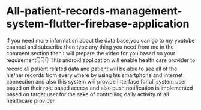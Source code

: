 # All-patient-records-management-system-flutter-firebase-application
If you need more information about the data base,you can go to my youtube channel and subscribe then type any thing you need from me in the comment section then I will prepare the video for you based on your requirement👇👇👇
This android application will enable health care provider to record all patient related data and patient will be able to see all of the his/her records from every where by using his smartphone and internet connection and also this system will provide interface for all system user based on their role based access and also push notification is implemented based on target user for the sake of controlling daily activity of all healthcare provider 

